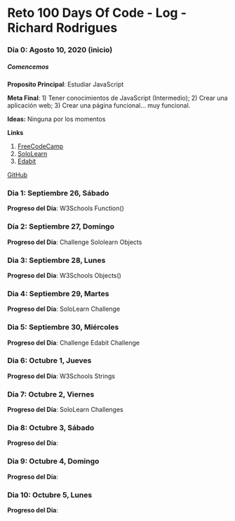 # Reto 100 Days Of Code - Log - Richard Rodrigues

### Día 0: Agosto 10, 2020 (inicio)
##### Comencemos

**Proposito Principal**: Estudiar JavaScript

**Meta Final**: 1) Tener conocimientos de JavaScript (Intermedio); 2) Crear una aplicación web; 3) Crear una página funcional... muy funcional.

**Ideas:** Ninguna por los momentos

**Links**
1. [FreeCodeCamp](https://www.freecodecamp.org/)
2. [SoloLearn](https://www.sololearn.com/)
3. [Edabit](https://edabit.com/challenges)

[GitHub](https://github.com/rich1n/100-days-rich1n)


### Dia 1: Septiembre 26, Sábado
**Progreso del Día**: W3Schools Function()

### Día 2: Septiembre 27, Domingo
**Progreso del Día**: Challenge Sololearn Objects

### Dia 3: Septiembre 28, Lunes
**Progreso del Día**: W3Schools Objects()

### Dia 4: Septiembre 29, Martes
**Progreso del Día**: SoloLearn Challenge

### Dia 5: Septiembre 30, Miércoles
**Progreso del Día**: Challenge Edabit Challenge

### Dia 6: Octubre 1, Jueves
**Progreso del Día**: W3Schools Strings

### Dia 7: Octubre  2, Viernes
**Progreso del Día**: SoloLearn Challenges

### Dia 8: Octubre  3, Sábado
**Progreso del Día**: 

### Dia 9: Octubre 4, Domingo
**Progreso del Día**:

### Dia 10: Octubre 5, Lunes
**Progreso del Día**:



